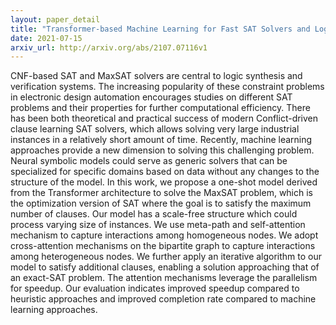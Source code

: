 ```yaml
---
layout: paper_detail
title: "Transformer-based Machine Learning for Fast SAT Solvers and Logic Synthesis"
date: 2021-07-15
arxiv_url: http://arxiv.org/abs/2107.07116v1
---
```


CNF-based SAT and MaxSAT solvers are central to logic synthesis and verification systems. The increasing popularity of these constraint problems in electronic design automation encourages studies on different SAT problems and their properties for further computational efficiency. There has been both theoretical and practical success of modern Conflict-driven clause learning SAT solvers, which allows solving very large industrial instances in a relatively short amount of time. Recently, machine learning approaches provide a new dimension to solving this challenging problem. Neural symbolic models could serve as generic solvers that can be specialized for specific domains based on data without any changes to the structure of the model. In this work, we propose a one-shot model derived from the Transformer architecture to solve the MaxSAT problem, which is the optimization version of SAT where the goal is to satisfy the maximum number of clauses. Our model has a scale-free structure which could process varying size of instances. We use meta-path and self-attention mechanism to capture interactions among homogeneous nodes. We adopt cross-attention mechanisms on the bipartite graph to capture interactions among heterogeneous nodes. We further apply an iterative algorithm to our model to satisfy additional clauses, enabling a solution approaching that of an exact-SAT problem. The attention mechanisms leverage the parallelism for speedup. Our evaluation indicates improved speedup compared to heuristic approaches and improved completion rate compared to machine learning approaches.
